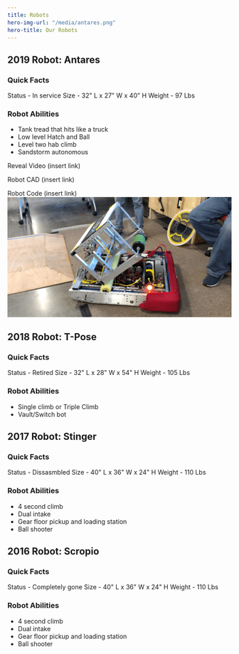 ```yaml
---
title: Robots
hero-img-url: "/media/antares.png"
hero-title: Our Robots
---
```


## 2019 Robot: Antares
### Quick Facts
Status - In service
Size - 32" L x 27" W x 40" H
Weight - 97 Lbs 
### Robot Abilities
* Tank tread that hits like a truck
* Low level Hatch and Ball
* Level two hab climb
* Sandstorm autonomous

Reveal Video (insert link)

Robot CAD (insert link)

Robot Code (insert link)
![2019 Robot: Antares](/media/antares.png)


## 2018 Robot: T-Pose
### Quick Facts
Status - Retired
Size - 32" L x 28" W x 54" H
Weight - 105 Lbs 
### Robot Abilities
* Single climb or Triple Climb
* Vault/Switch bot




## 2017 Robot: Stinger
### Quick Facts
Status - Dissasmbled
Size - 40" L x 36" W x 24" H
Weight - 110 Lbs 
### Robot Abilities
* 4 second climb
* Dual intake
* Gear floor pickup and loading station
* Ball shooter




## 2016 Robot: Scropio
### Quick Facts
Status - Completely gone
Size - 40" L x 36" W x 24" H
Weight - 110 Lbs 
### Robot Abilities
* 4 second climb
* Dual intake
* Gear floor pickup and loading station
* Ball shooter